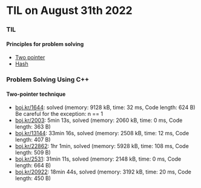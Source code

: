 # **TIL on August 31th 2022**
### TIL
#### Principles for problem solving
- [Two pointer](../../../Computer%20science/Algorithm/two-pointer-08-30-2022.md)
- [Hash](../../../Computer%20science/Algorithm/hash-08-31-2022.md)

### Problem Solving Using C++
#### Two-pointer technique
- [boj.kr/1644](../../../Problem%20Solving/boj/two-pointer/1644-08-31-2022.cpp): solved (memory: 9128 kB, time: 32 ms, Code length: 624 B) Be careful for the exception: n == 1
- [boj.kr/2003](../../../Problem%20Solving/boj/two-pointer/2003-08-31-2022.cpp): 5min 13s, solved (memory: 2060 kB, time: 0 ms, Code length: 363 B) 
- [boj.kr/13144](../../../Problem%20Solving/boj/two-pointer/13144-08-31-2022.cpp): 33min 16s, solved (memory: 2508 kB, time: 12 ms, Code length: 407 B)
- [boj.kr/22862](../../../Problem%20Solving/boj/two-pointer/22862-08-31-2022.cpp): 1hr 1min, solved (memory: 5928 kB, time: 108 ms, Code length: 509 B)
- [boj.kr/2531](../../../Problem%20Solving/boj/two-pointer/2531-08-31-2022.cpp): 31min 11s, solved (memory: 2148 kB, time: 0 ms, Code length: 664 B)
- [boj.kr/20922](../../../Problem%20Solving/boj/two-pointer/20922-08-31-2022.cpp): 18min 44s, solved (memory: 3192 kB, time: 20 ms, Code length: 450 B)